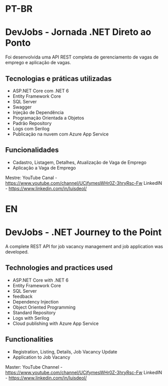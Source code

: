 # PT-BR
# DevJobs - Jornada .NET Direto ao Ponto

Foi desenvolvida uma API REST completa de gerenciamento de vagas de emprego e aplicação de vagas.

## Tecnologias e práticas utilizadas
- ASP.NET Core com .NET 6
- Entity Framework Core
- SQL Server
- Swagger
- Injeção de Dependência
- Programação Orientada a Objetos
- Padrão Repository
- Logs com Serilog
- Publicação na nuvem com Azure App Service

## Funcionalidades
- Cadastro, Listagem, Detalhes, Atualização de Vaga de Emprego
- Aplicação a Vaga de Emprego

Mestre: 
YouTube Canal - https://www.youtube.com/channel/UCjfymesWHr0Z-3hryRsc-Fw
LinkedIN - https://www.linkedin.com/in/luisdeol/

# EN
# DevJobs - .NET Journey to the Point

A complete REST API for job vacancy management and job application was developed.

## Technologies and practices used
- ASP.NET Core with .NET 6
- Entity Framework Core
- SQL Server
- feedback
- Dependency Injection
- Object Oriented Programming
- Standard Repository
- Logs with Serilog
- Cloud publishing with Azure App Service

## Functionalities
- Registration, Listing, Details, Job Vacancy Update
- Application to Job Vacancy

Master: 
YouTube Channel - https://www.youtube.com/channel/UCjfymesWHr0Z-3hryRsc-Fw
LinkedIN - https://www.linkedin.com/in/luisdeol/